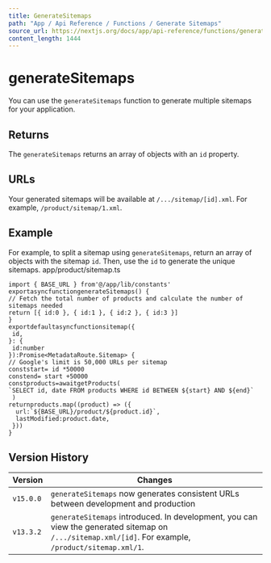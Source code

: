```yaml
---
title: GenerateSitemaps
path: "App / Api Reference / Functions / Generate Sitemaps"
source_url: https://nextjs.org/docs/app/api-reference/functions/generate-sitemaps
content_length: 1444
---
```


# generateSitemaps
You can use the `generateSitemaps` function to generate multiple sitemaps for your application.
## Returns
The `generateSitemaps` returns an array of objects with an `id` property.
## URLs
Your generated sitemaps will be available at `/.../sitemap/[id].xml`. For example, `/product/sitemap/1.xml`.
## Example
For example, to split a sitemap using `generateSitemaps`, return an array of objects with the sitemap `id`. Then, use the `id` to generate the unique sitemaps.
app/product/sitemap.ts
```
import { BASE_URL } from'@/app/lib/constants'
exportasyncfunctiongenerateSitemaps() {
// Fetch the total number of products and calculate the number of sitemaps needed
return [{ id:0 }, { id:1 }, { id:2 }, { id:3 }]
}
exportdefaultasyncfunctionsitemap({
 id,
}: {
 id:number
}):Promise<MetadataRoute.Sitemap> {
// Google's limit is 50,000 URLs per sitemap
conststart= id *50000
constend= start +50000
constproducts=awaitgetProducts(
`SELECT id, date FROM products WHERE id BETWEEN ${start} AND ${end}`
 )
returnproducts.map((product) => ({
  url:`${BASE_URL}/product/${product.id}`,
  lastModified:product.date,
 }))
}
```

## Version History
Version| Changes  
---|---  
`v15.0.0`| `generateSitemaps` now generates consistent URLs between development and production  
`v13.3.2`| `generateSitemaps` introduced. In development, you can view the generated sitemap on `/.../sitemap.xml/[id]`. For example, `/product/sitemap.xml/1`.
